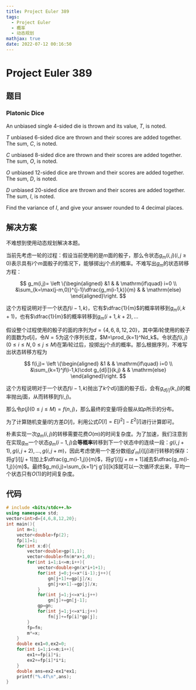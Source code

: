 ```yaml
---
title: Project Euler 389
tags:
  - Project Euler
  - 概率
  - 动态规划
mathjax: true
date: 2022-07-12 00:16:50
---
```


<escape><!-- more --></escape>

# Project Euler 389

## 题目

### Platonic Dice

An unbiased single 4-sided die is thrown and its value, $T$, is noted.

$T$ unbiased $6$-sided dice are thrown and their scores are added together. The sum, $C$, is noted.

$C$ unbiased $8$-sided dice are thrown and their scores are added together. The sum, $O$, is noted.

$O$ unbiased $12$-sided dice are thrown and their scores are added together. The sum, $D$, is noted.

$D$ unbiased $20$-sided dice are thrown and their scores are added together. The sum, $I$, is noted.

Find the variance of $I$, and give your answer rounded to $4$ decimal places.

## 解决方案

不难想到使用动态规划解决本题。

当前先考虑一轮的过程：假设当前使用的是$m$面的骰子，那么令状态$g_m(i,j)(i,j\ge 0)$表示具有$i$个$m$面骰子的情况下，能够掷出$j$个点的概率。不难写出$g_m$的状态转移方程：

$$
g_m(i,j)=
\left \{\begin{aligned}
  &1  & & \mathrm{if\quad} i=0 \\
  &\sum_{k=\max(j-m,0)}^{j-1}\dfrac{g_m(i-1,k)}{m} & & \mathrm{else}
\end{aligned}\right.
$$

这个方程说明对于一个状态$f(i-1,k)$，它有$\dfrac{1}{m}$的概率转移到$g_m(i,k+1)$，也有$\dfrac{1}{m}$的概率转移到$g_m(i+1,k+2),\dots$

假设整个过程使用的骰子的面的序列为$d=\{4,6,8,12,20\}$，其中第$i$轮使用的骰子的面数为$d[i]$，令$N=5$为这个序列长度，$M=\prod_{k=1}^Nd_k$。令状态$f(i,j)(0\le i\le N,0\le j\le M)$在第$i$轮过后，投掷出$j$个点的概率。那么根据序列，不难写出状态转移方程为

$$
f(i,j)=
\left \{\begin{aligned}
  &1  & & \mathrm{if\quad} i=0 \\
  &\sum_{k=1}^jf(i-1,k)\cdot g_{d[i]}(k,j) & & \mathrm{else}
\end{aligned}\right.
$$

这个方程说明对于一个状态$f(i-1,k)$抛出了$k$个$d[i]$面的骰子后，会有$g_{d[i]}(k,j)$的概率抛出$j$面，从而转移到$f(i,j)$。

那么令$p(j)(0\le j\le M)=f(n,j)$，那么最终的变量$I$将会服从如$p$所示的分布。

为了计算随机变量$I$的方差$D[I]$，利用公式$D[I]=E[I^2]-E^2[I]$进行计算即可。

朴素实现一次$g_m(i,j)$的转移需要花费$O(m)$的时间复杂度。为了加速，我们注意到在实现$g_m$一个状态$g_m(i-1,j)$会**等概率**转移到下一个状态中的连续一段：$g(i,j+1),g(i,j+2),\dots,g(i,j+m)$，因此考虑使用一个差分数组$g'_m[i][j]$进行转移的保存：将$g'[i][j+1]$加上$\dfrac{g_m(i-1,j)}{m}$，将$g'[i][j+m+1]$减去$\dfrac{g_m(i-1,j)}{m}$。最终$g_m(i,j)=\sum_{k=1}^j g'[i][k]$就可以一次循环求出来，平均一个状态只有$O(1)$的时间复杂度。

## 代码

```C++
# include <bits/stdc++.h>
using namespace std;
vector<int>d={4,6,8,12,20};
int main(){
    int m=1;
    vector<double>fp(2);
    fp[1]=1;
    for(int x:d){
        vector<double>gp(1,1);
        vector<double>fn(m*x+1,0);
        for(int i=1;i<=m;i++){
            vector<double>gn(x*i+1+1);
            for(int j=0;j<=x*(i-1);j++){
                gn[j+1]+=gp[j]/x;
                gn[j+x+1]-=gp[j]/x;
            }
            for(int j=1;j<=x*i;j++)
                gn[j]+=gn[j-1];
            gp=gn;
            for(int j=1;j<=x*i;j++)
                fn[j]+=fp[i]*gp[j];
        }
        fp=fn;
        m*=x;
    }
    double ex1=0,ex2=0;
    for(int i=1;i<=m;i++){
        ex1+=fp[i]*i;
        ex2+=fp[i]*i*i;
    }
    double ans=ex2-ex1*ex1;
    printf("%.4f\n",ans);
}

```
